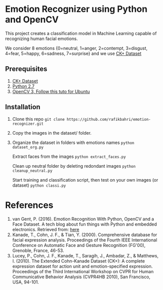 # Emotion Recognizer using Python and OpenCV
This project creates a classification model in Machine Learning capable of recognizing human facial emotions.

We consider 8 emotions {0=neutral, 1=anger, 2=contempt, 3=disgust, 4=fear, 5=happy, 6=sadness, 7=surprise} and we use [CK+ Dataset](http://www.consortium.ri.cmu.edu/ckagree/)

## Prerequisites
1. [CK+ Dataset](http://www.consortium.ri.cmu.edu/ckagree/)
2. [Python 2.7](https://www.python.org/download/releases/2.7/)
3. [OpenCV 3, Follow this tuto for Ubuntu](https://www.learnopencv.com/install-opencv3-on-ubuntu/)

## Installation
1. Clone this repo
`git clone https://github.com/rafikbahri/emotion-recognizer.git`

2. Copy the images in the dataset/ folder.

3. Organize the dataset in folders with emotions names 
`python dataset_org.py`
   
   Extract faces from the images
`python extract_faces.py`

   Clean up neutral folder by deleting redondant images
`python cleanup_neutral.py`

   Start training and classification script, then test on your own images (or dataset)
`python classi.py`


# References
1. van Gent, P. (2016). Emotion Recognition With Python, OpenCV and a Face Dataset. A tech blog about fun things with Python and embedded electronics. Retrieved from: [here](http://www.paulvangent.com/2016/04/01/emotion-recognition-with-python-opencv-and-a-face-dataset/)
2. Kanade, T., Cohn, J. F., & Tian, Y. (2000). Comprehensive database for facial expression analysis. Proceedings of the Fourth IEEE International Conference on Automatic Face and Gesture Recognition (FG'00), Grenoble, France, 46-53.
3. Lucey, P., Cohn, J. F., Kanade, T., Saragih, J., Ambadar, Z., & Matthews, I. (2010). The Extended Cohn-Kanade Dataset (CK+): A complete expression dataset for action unit and emotion-specified expression. Proceedings of the Third International Workshop on CVPR for Human Communicative Behavior Analysis (CVPR4HB 2010), San Francisco, USA, 94-101.

